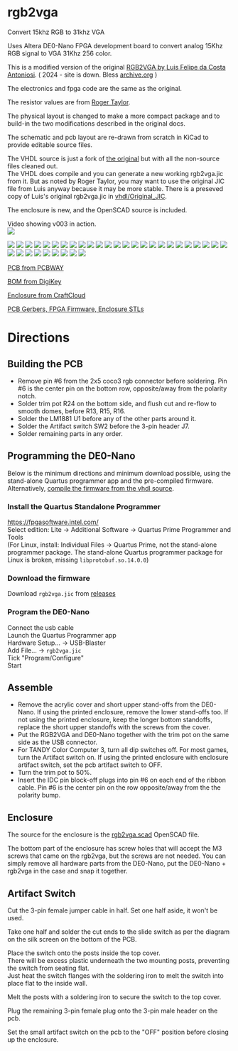# rgb2vga
Convert 15khz RGB to 31khz VGA

Uses Altera DE0-Nano FPGA development board to convert analog 15Khz RGB signal to VGA 31Khz 256 color.

This is a modified version of the original [RGB2VGA by Luis Felipe da Costa Antoniosi](https://sites.google.com/site/tandycocoloco/rgb2vga).
( 2024 - site is down. Bless [archive.org](https://web.archive.org/web/https://sites.google.com/site/tandycocoloco/rgb2vga) )

The electronics and fpga code are the same as the original.

The resistor values are from [Roger Taylor](http://www.cococommunity.net/vga-for-the-coco-3/).

The physical layout is changed to make a more compact package and to build-in the two modifications described in the original docs.

The schematic and pcb layout are re-drawn from scratch in KiCad to provide editable source files.

The VHDL source is just a fork of [the original](https://github.com/lfantoniosi/rgb2vga) but with all the non-source files cleaned out.  
The VHDL does compile and you can generate a new working rgb2vga.jic from it. But as noted by Roger Taylor, you may want to use the original JIC file from Luis anyway because it may be more stable. There is a preseved copy of Luis's original rgb2vga.jic in [vhdl/Original_JIC](vhdl/Original_JIC).

The enclosure is new, and the OpenSCAD source is included.

Video showing v003 in action.  
[![](https://img.youtube.com/vi/MPYQRHWyUGA/hqdefault.jpg)](https://youtu.be/MPYQRHWyUGA)

![](pcb/out/rgb2vga.jpg)
![](pcb/out/rgb2vga.f.jpg)
![](pcb/out/rgb2vga.b.jpg)
![](pcb/out/rgb2vga.top.jpg)
![](pcb/out/rgb2vga.bottom.jpg)
![](pcb/out/rgb2vga.svg)
![](pics/rgb2vga_enclosure_exploded.png)
![](pics/12.jpg)
![](pics/rgb2vg_1.jpg)
![](pics/rgb2vg_2.jpg)
![](pics/rgb2vg_3.jpg)
![](pics/rgb2vg_4.jpg)
![](pics/rgb2vg_5.jpg)
![](pics/rgb2vg_6.jpg)
![](pics/rgb2vg_7.jpg)
![](pics/rgb2vg_8.jpg)
![](pics/rgb2vg_9.jpg)
![](pics/rgb2vg_10.jpg)
![](pics/rgb2vg_11.jpg)
![](pics/rgb2vg_12.jpg)
![](pics/1.jpg)
![](pics/2.jpg)
![](pics/3.jpg)
![](pics/4.jpg)
![](pics/5.jpg)
![](pics/6.jpg)
![](pics/7.jpg)
![](pics/8.jpg)
![](pics/9.jpg)
![](pics/10.jpg)
![](pics/11.jpg)
![](pics/alt_top_1.jpg)
![](pics/alt_top_2.jpg)
![](pics/alt_top_3.jpg)

<!-- [PCB from OSHPark]()  -->
[PCB from PCBWAY](https://www.pcbway.com/project/shareproject/de0_nano_fpga_rgb2vga.html)  

[BOM from DigiKey](https://www.digikey.com/short/5mq32b7z)

<!-- 
[DE0-Nano](http://www.terasic.com.tw/cgi-bin/page/archive.pl?Language=English&No=593)
When searching other sources like ebay, don't accidentally get **DE0-Nano-SoC**, that's something else.
-->

[Enclosure from CraftCloud](https://craftcloud3d.com/offer/e28365bf-4fbd-4414-9492-a3820372ae03)

[PCB Gerbers, FPGA Firmware, Enclosure STLs](../../releases/)

# Directions  
## Building the PCB  
- Remove pin #6 from the 2x5 coco3 rgb connector before soldering. Pin #6 is the center pin on the bottom row, opposite/away from the polarity notch.  
- Solder trim pot R24 on the bottom side, and flush cut and re-flow to smooth domes, before R13, R15, R16.  
- Solder the LM1881 U1 before any of the other parts around it.  
- Solder the Artifact switch SW2 before the 3-pin header J7.  
- Solder remaining parts in any order.  

## Programming the DE0-Nano  
Below is the minimum directions and minimum download possible, using the stand-alone Quartus programmer app and the pre-compiled firmware.  
Alternatively, [compile the firmware from the vhdl source](compile_vhdl.md).

### Install the Quartus Standalone Programmer  
https://fpgasoftware.intel.com/  
Select edition: Lite -> Additional Software -> Quartus Prime Programmer and Tools  
(For Linux, install: Individual Files -> Quartus Prime, not the stand-alone programmer package. The stand-alone Quartus programmer package for Linux is broken, missing ```libprotobuf.so.14.0.0```)

### Download the firmware
Download ```rgb2vga.jic``` from [releases](../../releases/)  

### Program the DE0-Nano  
Connect the usb cable  
Launch the Quartus Programmer app  
Hardware Setup... -> USB-Blaster  
Add File... -> ```rgb2vga.jic```  
Tick "Program/Configure"  
Start  

## Assemble
- Remove the acrylic cover and short upper stand-offs from the DE0-Nano. If using the printed enclosure, remove the lower stand-offs too. If not using the printed enclosure, keep the longer bottom standoffs, replace the short upper standoffs with the screws from the cover.  
- Put the RGB2VGA and DE0-Nano together with the trim pot on the same side as the USB connector.  
- For TANDY Color Computer 3, turn all dip switches off. For most games, turn the Artifact switch on. If using the printed enclosure with enclosure artifact switch, set the pcb artifact switch to OFF.  
- Turn the trim pot to 50%.  
- Insert the IDC pin block-off plugs into pin #6 on each end of the ribbon cable. Pin #6 is the center pin on the row opposite/away from the the polarity bump.  

## Enclosure
The source for the enclosure is the [rgb2vga.scad](case/rgb2vga.scad) OpenSCAD file.

The bottom part of the enclosure has screw holes that will accept the M3 screws that came on the rgb2vga, but the screws are not needed. You can simply remove all hardware parts from the DE0-Nano, put the DE0-Nano + rgb2vga in the case and snap it together.

## Artifact Switch
Cut the 3-pin female jumper cable in half. Set one half aside, it won't be used.

Take one half and solder the cut ends to the slide switch as per the diagram on the silk screen on the bottom of the PCB.

Place the switch onto the posts inside the top cover.  
There will be excess plastic underneath the two mounting posts, preventing the switch from seating flat.  
Just heat the switch flanges with the soldering iron to melt the switch into place flat to the inside wall.

Melt the posts with a soldering iron to secure the switch to the top cover.  

Plug the remaining 3-pin female plug onto the 3-pin male header on the pcb.  

Set the small artifact switch on the pcb to the "OFF" position before closing up the enclosure.
